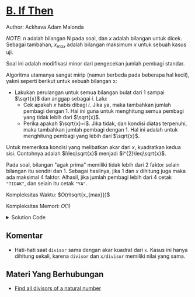 # [B. If Then](https://tlx.toki.id/courses/basic/chapters/05/problems/B)

Author: Ackhava Adam Malonda

_NOTE_: $n$ adalah bilangan N pada soal, dan $x$ adalah bilangan untuk dicek. Sebagai tambahan, $x_{max}$ adalah bilangan maksimum $x$ untuk sebuah kasus uji.

Soal ini adalah modifikasi minor dari pengecekan jumlah pembagi standar.

Algoritma utamanya sangat mirip (namun berbeda pada beberapa hal kecil), yakni seperti berikut untuk sebuah bilangan x:
- Lakukan perulangan untuk semua bilangan bulat dari 1 sampai $\sqrt{x}$ dan anggap sebagai $i$. Lalu:
    - Cek apakah $x$ habis dibagi $i$. Jika ya, maka tambahkan jumlah pembagi dengan 1. Hal ini guna untuk menghitung semua pembagi yang tidak lebih dari $\sqrt{x}$.
    - Perika apakah $\sqrt{x}=i$. Jika tidak, dan kondisi diatas terpenuhi, maka tambahkan jumlah pembagi dengan 1. Hal ini adalah untuk menghitung pembagi yang lebih dari $\sqrt{x}$.

Untuk memeriksa kondisi yang melibatkan akar dari $x$, kuadratkan kedua sisi. Contohnya adalah $i\leq\sqrt{x}$ menjadi $i^{2}\leq\sqrt{x}$.

Pada soal, bilangan "agak prima" memiliki tidak lebih dari 2 faktor selain bilangan itu sendiri dan 1. Sebagai hasilnya, jika 1 dan $x$ dihitung juga maka ada maksimal 4 faktor. Alhasil, jika jumlah pembagi lebih dari 4 cetak `"TIDAK"`, dan selain itu cetak `"YA"`.

Kompleksitas Waktu: $O(n\sqrt{x_{max}})$

Kompleksitas Memori: $O(1)$

<details>
  <summary>Solution Code</summary>

```c++
#include <bits/stdc++.h>
using namespace std;

int main() {
  cin.tie(0);
  cout.tie(0);
  ios_base::sync_with_stdio(false);

  int t;
  cin >> t;

  for (int i = 0; i < t; i++) {
    int x;
    cin >> x;

    int divisor = 1;  // Pembagi paling kecil
    int divs = 0;     // Banyak pembagi

    while (((divisor * divisor) <= x))  // Cari semua pembagi x
    {
      if ((x % divisor) == 0)  // Jika dapat dibagi
      {
        divs++;
        if ((divisor * divisor) !=
            x)  // Jika bukan akar kuadrat, maka tambahkan x/divisor juga
        {
          divs++;
        }
      }

      divisor++;
    }

    if (divs <= 4) {
      cout << "YA\n";
    } else {
      cout << "BUKAN\n";
    }
  }
}
```
</details>

## Komentar
- Hati-hati saat `divisor` sama dengan akar kuadrat dari `x`. Kasus ini hanya dihitung sekali, karena `divisor` dan `x/divisor` memiliki nilai yang sama.

## Materi Yang Berhubungan
- [Find all divisors of a natural number](https://www.tutorialspoint.com/find-all-divisors-of-a-natural-number-set-2-in-cplusplus)
